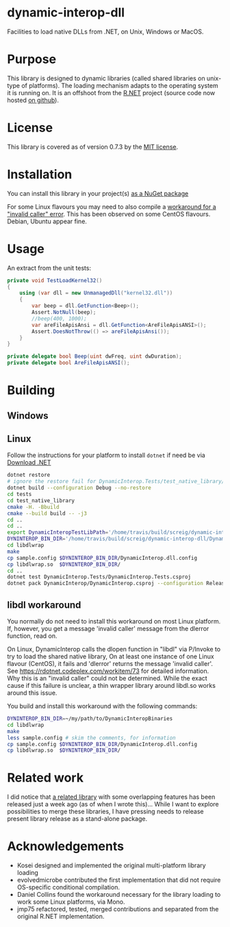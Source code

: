 dynamic-interop-dll
===================

Facilities to load native DLLs from .NET, on Unix, Windows or MacOS.

# Purpose

This library is designed to dynamic libraries (called shared libraries on unix-type of platforms). The loading mechanism adapts to the operating system it is running on. It is an offshoot from the [R.NET](http://rdotnet.codeplex.com) project (source code now hosted [on github](https://github.com/jmp75/rdotnet)). 

# License

This library is covered as of version 0.7.3 by the [MIT license](https://github.com/jmp75/dynamic-interop-dll/blob/3055f27f46d1b794572bcd944eaebbd4f960b9a6/License.txt).

# Installation

You can install this library in your project(s) [as a NuGet package](https://www.nuget.org/packages/DynamicInterop)

For some Linux flavours you may need to also compile a [workaround for a "invalid caller" error](#libdl-workaround). This has been observed on some CentOS flavours. Debian, Ubuntu appear fine.

# Usage

An extract from the unit tests:

```c#
private void TestLoadKernel32()
{
    using (var dll = new UnmanagedDll("kernel32.dll"))
    {
        var beep = dll.GetFunction<Beep>();
        Assert.NotNull(beep);
        //beep(400, 1000);
        var areFileApisAnsi = dll.GetFunction<AreFileApisANSI>();
        Assert.DoesNotThrow(() => areFileApisAnsi());
    }
}

private delegate bool Beep(uint dwFreq, uint dwDuration);
private delegate bool AreFileApisANSI();
```

# Building

## Windows

## Linux

Follow the instructions for your platform to install `dotnet` if need be via [Download .NET](https://www.microsoft.com/net/download)

```bash
dotnet restore
# ignore the restore fail for DynamicInterop.Tests/test_native_library/test_native_library.vcxproj if you get any
dotnet build --configuration Debug --no-restore
cd tests
cd test_native_library
cmake -H. -Bbuild
cmake --build build -- -j3
cd ..
cd ..
export DynamicInteropTestLibPath='/home/travis/build/screig/dynamic-interop-dll/DynamicInterop.Tests/test_native_library/build'
DYNINTEROP_BIN_DIR='/home/travis/build/screig/dynamic-interop-dll/DynamicInterop/bin/Release/netstandard2.0'
cd libdlwrap
make
cp sample.config $DYNINTEROP_BIN_DIR/DynamicInterop.dll.config
cp libdlwrap.so  $DYNINTEROP_BIN_DIR/
cd ..
dotnet test DynamicInterop.Tests/DynamicInterop.Tests.csproj
dotnet pack DynamicInterop/DynamicInterop.csproj --configuration Release --no-build --no-restore --output nupkgs
```

## libdl workaround

You normally do not need to install this workaround on most Linux platform. If, however, you get a message 'invalid caller' message from the dlerror function, read on.

On Linux, DynamicInterop calls the dlopen function in "libdl" via P/Invoke to try to load the shared native library, On at least one instance of one Linux flavour (CentOS), it fails and 'dlerror' returns the message 'invalid caller'. See https://rdotnet.codeplex.com/workitem/73 for detailed information. Why this is an "invalid caller" could not be determined. While the exact cause if this failure is unclear, a thin wrapper library around libdl.so works around this issue.

You build and install this workaround with the following commands:

```bash
DYNINTEROP_BIN_DIR=~/my/path/to/DynamicInteropBinaries
cd libdlwrap
make
less sample.config # skim the comments, for information
cp sample.config $DYNINTEROP_BIN_DIR/DynamicInterop.dll.config
cp libdlwrap.so  $DYNINTEROP_BIN_DIR/
```

# Related work

I did notice that [a related library](https://github.com/Boyko-Karadzhov/Dynamic-Libraries) with some overlapping features has been released just a week ago (as of when I wrote this)... While I want to explore possibilities to merge these libraries, I have pressing needs to release present library release as a stand-alone package.

# Acknowledgements

* Kosei designed and implemented the original multi-platform library loading
* evolvedmicrobe contributed the first implementation that did not require OS-specific conditional compilation.
* Daniel Collins found the workaround necessary for the library loading to work some Linux platforms, via Mono.
* jmp75 refactored, tested, merged contributions and separated from the original R.NET implementation.
